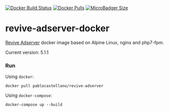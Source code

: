[![Docker Build Status](https://img.shields.io/docker/build/pablocastellano/revive-adserver.svg?style=for-the-badge)](https://hub.docker.com/r/pablocastellano/revive-adserver/)
[![Docker Pulls](https://img.shields.io/docker/pulls/pablocastellano/revive-adserver.svg?style=for-the-badge)](https://hub.docker.com/r/pablocastellano/revive-adserver/)
[![MicroBadger Size](https://img.shields.io/microbadger/image-size/pablocastellano/revive-adserver.svg?style=for-the-badge)](https://hub.docker.com/r/pablocastellano/revive-adserver/)

# revive-adserver-docker

[Revive Adserver](https://www.revive-adserver.net/) docker image based on Alpine Linux, nginx and php7-fpm.

Current version: 5.1.1

### Run

Using `docker`:

```
docker pull pablocastellano/revive-adserver
```

Using `docker-compose`:

```
docker-compose up --build
```
